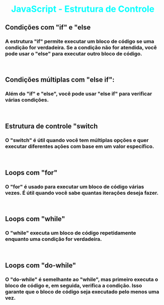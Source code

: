 # <div align="center" style="color:Cyan; font-weight:bold;"> JavaScript - Estrutura de Controle</div>

## Condições com "if" e "else
### A estrutura "if" permite executar um bloco de código se uma condição for verdadeira. Se a condição não for atendida, você pode usar o "else" para executar outro bloco de código.
<br>

## Condições múltiplas com "else if":
### Além do "if" e "else", você pode usar "else if" para verificar várias condições.
<br>

## Estrutura de controle "switch
### O "switch" é útil quando você tem múltiplas opções e quer executar diferentes ações com base em um valor específico. 
<br>

 ## Loops com "for"
 ### O "for" é usado para executar um bloco de código várias vezes. É útil quando você sabe quantas iterações deseja fazer. 
 <br>

## Loops com "while"
### O "while" executa um bloco de código repetidamente enquanto uma condição for verdadeira.
<br>

## Loops com "do-while"
### O "do-while" é semelhante ao "while", mas primeiro executa o bloco de código e, em seguida, verifica a condição. Isso garante que o bloco de código seja executado pelo menos uma vez. 